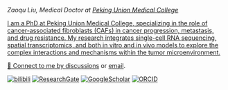
<p><em>Zaoqu Liu, Medical Doctor at <a href="http://www.cams.ac.cn/">Peking Union Medical College</em></p>

I am a PhD at Peking Union Medical College, specializing in the role of cancer-associated fibroblasts (CAFs) in cancer progression, metastasis, and drug resistance. My research integrates single-cell RNA sequencing, spatial transcriptomics, and both in vitro and in vivo models to explore the complex interactions and mechanisms within the tumor microenvironment.

💬 Connect to me by
[discussions](https://github.com/Zaoqu-Liu/Zaoqu-Liu/issues) or [email](mailto:liuzaoqu@163.com). 

[![bilibili](https://img.shields.io/badge/Bilibili-yellow)](https://space.bilibili.com/375135306?spm_id_from=333.1007.0.0) 
[![ResearchGate](https://img.shields.io/badge/ResearchGate-d6ccc2)](https://www.researchgate.net/profile/Zaoqu-Liu/research)
[![GoogleScholar](https://img.shields.io/badge/GoogleScholar-blue)](https://scholar.google.com/citations?user=cuGDrMsAAAAJ&hl=zh-CN)
[![ORCID](https://img.shields.io/badge/ORCID-green)](https://orcid.org/0000-0002-0452-742X)



